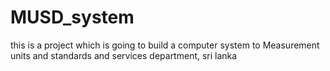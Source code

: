 MUSD_system
===========

this is a project which is going to build a computer system to Measurement units and standards and services department, sri lanka
